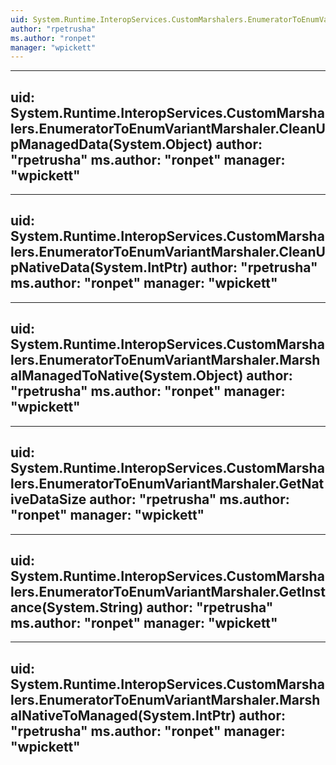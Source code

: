 ```yaml
---
uid: System.Runtime.InteropServices.CustomMarshalers.EnumeratorToEnumVariantMarshaler
author: "rpetrusha"
ms.author: "ronpet"
manager: "wpickett"
---
```


---
uid: System.Runtime.InteropServices.CustomMarshalers.EnumeratorToEnumVariantMarshaler.CleanUpManagedData(System.Object)
author: "rpetrusha"
ms.author: "ronpet"
manager: "wpickett"
---

---
uid: System.Runtime.InteropServices.CustomMarshalers.EnumeratorToEnumVariantMarshaler.CleanUpNativeData(System.IntPtr)
author: "rpetrusha"
ms.author: "ronpet"
manager: "wpickett"
---

---
uid: System.Runtime.InteropServices.CustomMarshalers.EnumeratorToEnumVariantMarshaler.MarshalManagedToNative(System.Object)
author: "rpetrusha"
ms.author: "ronpet"
manager: "wpickett"
---

---
uid: System.Runtime.InteropServices.CustomMarshalers.EnumeratorToEnumVariantMarshaler.GetNativeDataSize
author: "rpetrusha"
ms.author: "ronpet"
manager: "wpickett"
---

---
uid: System.Runtime.InteropServices.CustomMarshalers.EnumeratorToEnumVariantMarshaler.GetInstance(System.String)
author: "rpetrusha"
ms.author: "ronpet"
manager: "wpickett"
---

---
uid: System.Runtime.InteropServices.CustomMarshalers.EnumeratorToEnumVariantMarshaler.MarshalNativeToManaged(System.IntPtr)
author: "rpetrusha"
ms.author: "ronpet"
manager: "wpickett"
---
